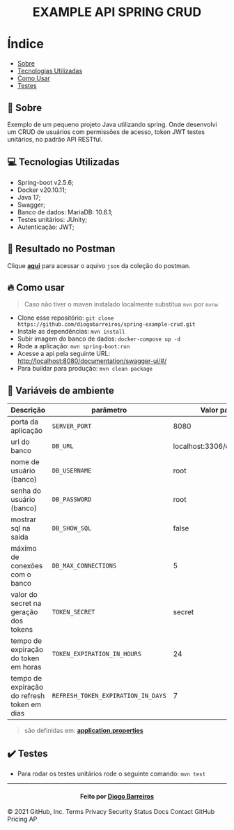 <h1 align="center"> 
    EXAMPLE API SPRING CRUD
</h1>

# Índice

- [Sobre](#sobre)
- [Tecnologias Utilizadas](#tecnologias-utilizadas)
- [Como Usar](#como-usar)
- [Testes](#testes)

<a id="sobre"></a>
## :bookmark: Sobre 

Exemplo de um pequeno projeto Java utilizando spring. 
Onde desenvolvi um CRUD de usuários com permissões de acesso, token JWT testes unitários, no padrão API RESTful.

<a id="tecnologias-utilizadas"></a>
## :computer: Tecnologias Utilizadas

- Spring-boot v2.5.6;
- Docker v20.10.11;
- Java 17;
- Swagger;
- Banco de dados: MariaDB: 10.6.1;
- Testes unitários: JUnity;
- Autenticação: JWT;

## :rocket: Resultado no Postman
Clique [**aqui**](./postman/Example_CRUD_API.postman_collection.json) para acessar o aquivo `json` da coleção do postman.

<a id="como-usar"></a>
## :fire: Como usar

> Caso não tiver o maven instalado localmente substitua `mvn` por `mvnw`

- Clone esse repositório: `git clone https://github.com/diogobarreiros/spring-example-crud.git`
- Instale as dependências: `mvn install`
- Subir imagem do banco de dados: `docker-compose up -d`
- Rode a aplicação: `mvn spring-boot:run`
- Acesse a api pela seguinte URL: [http://localhost:8080/documentation/swagger-ui/#/](http://localhost:8080/documentation/swagger-ui/#/)
- Para buildar para produção: `mvn clean package`

## :page_with_curl: Variáveis de ambiente

| **Descrição**                               | **parâmetro**                          | **Valor padrão**            |
| ------------------------------------------- | -------------------------------------- | --------------------------- |
| porta da aplicação                          | `SERVER_PORT`                          | 8080                        |
| url do banco                                | `DB_URL`                               | localhost:3306/example_crud |
| nome de usuário (banco)                     | `DB_USERNAME`                          | root                        |
| senha do usuário (banco)                    | `DB_PASSWORD`                          | root                        |
| mostrar sql na saida                        | `DB_SHOW_SQL`                          | false                       |
| máximo de conexões com o banco              | `DB_MAX_CONNECTIONS`                   | 5                           |
| valor do secret na geração dos tokens       | `TOKEN_SECRET`                         | secret                      |
| tempo de expiração do token em horas        | `TOKEN_EXPIRATION_IN_HOURS`            | 24                          |
| tempo de expiração do refresh token em dias | `REFRESH_TOKEN_EXPIRATION_IN_DAYS`     | 7                           |

> são definidas em: [**application.properties**](./src/main/resources/application.properties)

<a id="testes"></a>
## :heavy_check_mark: Testes

- Para rodar os testes unitários rode o seguinte comando: `mvn test`

---

<h4 align="center">
    Feito por <a href="https://www.linkedin.com/in/diogo-barreiros-b2a96836/" target="_blank">Diogo Barreiros</a>
</h4>
© 2021 GitHub, Inc.
Terms
Privacy
Security
Status
Docs
Contact GitHub
Pricing
AP
